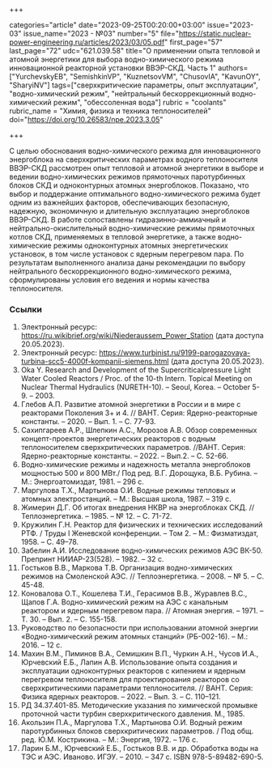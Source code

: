 +++

categories="article"
date="2023-09-25T00:20:00+03:00"
issue="2023-03"
issue_name="2023 - №03"
number="5"
file="https://static.nuclear-power-engineering.ru/articles/2023/03/05.pdf"
first_page="57"
last_page="72"
udc="621.039.58"
title="О применении опыта тепловой и атомной энергетики для выбора водно-химического режима инновационной реакторной установки ВВЭР-СКД. Часть 1"
authors=["YurchevskyЕB", "SemishkinVP", "KuznetsovVМ", "ChusovIA", "KavunOY", "SharyiNV"]
tags=["сверхкритические параметры, опыт эксплуатации", "водно-химический режим", "нейтральный бескоррекционный водно-химический режим", "обессоленная вода"]
rubric = "coolants"
rubric_name = "Химия, физика и техника теплоносителей"
doi="https://doi.org/10.26583/npe.2023.3.05"

+++

С целью обоснования водно-химического режима для инновационного энергоблока на сверхкритических параметрах водного теплоносителя ВВЭР-СКД рассмотрен опыт тепловой и атомной энергетики в выборе и ведении водно-химических режимов прямоточных паротурбинных блоков СКД и одноконтурных атомных энергоблоков. Показано, что выбор и поддержание оптимального водно-химического режима будет одним из важнейших факторов, обеспечивающих безопасную, надежную, экономичную и длительную эксплуатацию энергоблоков ВВЭР-СКД. В работе сопоставлены гидразинно-аммиачный и нейтрально-окислительный водно-химические режимы прямоточных котлов СКД, применяемых в тепловой энергетике, а также водно-химические режимы одноконтурных атомных энергетических установок, в том числе установок с ядерным перегревом пара. По результатам выполненного анализа даны рекомендации по выбору нейтрального бескоррекционного водно-химического режима, сформулированы условия его ведения и нормы качества теплоносителя.

### Ссылки

1. Электронный ресурс: https://ru.wikibrief.org/wiki/Niederaussem_Power_Station (дата доступа 20.05.2023).
2. Электронный ресурс: https://www.turbinist.ru/9199-parogazovaya-turbina-scc5-4000f-kompanii-siemens.html (дата доступа 20.05.2023).
3. Oka Y. Research and Development of the Supercriticalpressure Light Water Cooled Reactors / Proc. of the 10-th Intern. Topical Meeting on Nuclear Thermal Hydraulics (NURETH-10). – Seoul, Korea. – October 5-9. – 2003.
4. Глебов А.П. Развитие атомной энергетики в России и в мире с реакторами Поколения 3+ и 4. // ВАНТ. Cерия: Ядерно-реакторные константы. – 2020. – Вып. 1. – С. 77-93.
5. Сахипгареев А.Р., Шлепкин А.С., Морозов А.В. Обзор современных концепт-проектов энергетических реакторов с водным теплоносителем сверхкритических параметров. //ВАНТ. Cерия: Ядерно-реакторные константы. – 2022. – Вып.2. – С. 52-66.
6. Водно-химические режимы и надежность металла энергоблоков мощностью 500 и 800 МВт./ Под ред. В.Г. Дорощука, В.Б. Рубина. – М.: Энергоатомиздат, 1981. – 296 с.
7. Маргулова Т.Х., Мартынова О.И. Водные режимы тепловых и атомных электростанций. – М.: Высшая школа, 1987. – 319 с.
8. Жимерин Д.Г. Об итогах внедрения НКВР на энергоблоках СКД. // Теплоэнергетика. – 1985. – № 12. – С. 71-72.
9. Кружилин Г.Н. Реактор для физических и технических исследований РТФ. / Труды I Женевской конференции. – Том 2. – М.: Физматиздат, 1958. – С. 49–78.
10. Забелин А.И. Исследование водно-химических режимов АЭС ВК-50. Препринт НИИАР-23(528). – 1982. – 32 с.
11. Гостьков В.В., Маркова Т.В. Организация водно-химических режимов на Смоленской АЭС. // Теплоэнергетика. – 2008. – № 5. – С. 45-48.
12. Коновалова О.Т., Кошелева Т.И., Герасимов В.В., Журавлев В.С., Щапов Г.А. Водно-химический режим на АЭС с канальным реактором и ядерным перегревом пара. // Атомная энергия. – 1971. – Т. 30. – Вып. 2. – С. 155-158.
13. Руководство по безопасности при использовании атомной энергии «Водно-химический режим атомных станций» (РБ-002-16). – М.: 2016. – 12 с.
14. Махин В.М., Пиминов В.А., Семишкин В.П., Чуркин А.Н., Чусов И.А., Юрчевский Е.Б., Лапин А.В. Использование опыта создания и эксплуатации одноконтурных реакторов с кипением и ядерным перегревом теплоносителя для проектирования реакторов со сверхкритическими параметрами теплоносителя. // ВАНТ. Серия: Физика ядерных реакторов. – 2022. – Вып. 3. – С. 110–121.
15. РД 34.37.401-85. Методические указания по химической промывке проточной части турбин сверхкритического давления. М., 1985.
16. Акользин П.А., Маргулова Т.Х., Мартынова О.И. Водный режим паротурбинных блоков сверхкритических параметров. / Под общ. ред. Ю.М. Кострикина. – М.: Энергия, 1972. – 176 с.
17. Ларин Б.М., Юрчевский Е.Б., Гостьков В.В. и др. Обработка воды на ТЭС и АЭС. Иваново. ИГЭУ. – 2010. – 347 с. ISBN 978-5-89482-690-5.